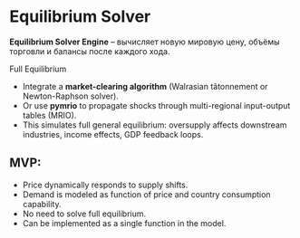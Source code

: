 # Equilibrium Solver

**Equilibrium Solver Engine** – вычисляет новую мировую цену, объёмы торговли и балансы после каждого хода.

Full Equilibrium 

- Integrate a **market-clearing algorithm** (Walrasian tâtonnement or Newton-Raphson solver).
- Or use **pymrio** to propagate shocks through multi-regional input-output tables (MRIO).
- This simulates full general equilibrium: oversupply affects downstream industries, income effects, GDP feedback loops.

## MVP:

- Price dynamically responds to supply shifts.
- Demand is modeled as function of price and country consumption capability.
- No need to solve full equilibrium.
- Can be implemented as a single function in the model.